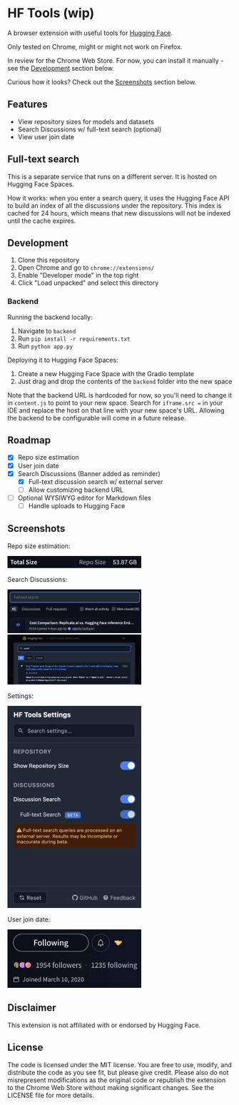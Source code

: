 # HF Tools (wip)

A browser extension with useful tools for [Hugging Face](https://huggingface.co).

Only tested on Chrome, might or might not work on Firefox.

In review for the Chrome Web Store. For now, you can install it manually - see the [Development](#development) section below.

Curious how it looks? Check out the [Screenshots](#screenshots) section below.

## Features

- View repository sizes for models and datasets
- Search Discussions w/ full-text search (optional)
- View user join date

## Full-text search

This is a separate service that runs on a different server. It is hosted on Hugging Face Spaces.

How it works: when you enter a search query, it uses the Hugging Face API to build an index of all the discussions under the repository. This index is cached for 24 hours, which means that new discussions will not be indexed until the cache expires.

## Development

1. Clone this repository
2. Open Chrome and go to `chrome://extensions/`
3. Enable "Developer mode" in the top right
4. Click "Load unpacked" and select this directory

### Backend

Running the backend locally:

1. Navigate to `backend`
2. Run `pip install -r requirements.txt`
3. Run `python app.py`

Deploying it to Hugging Face Spaces:

1. Create a new Hugging Face Space with the Gradio template
2. Just drag and drop the contents of the `backend` folder into the new space

Note that the backend URL is hardcoded for now, so you'll need to change it in `content.js` to point to your new space. Search for `iframe.src =` in your IDE and replace the host on that line with your new space's URL. Allowing the backend to be configurable will come in a future release.

## Roadmap

- [x] Repo size estimation
- [x] User join date
- [x] Search Discussions (Banner added as reminder)
    - [x] Full-text discussion search w/ external server
    - [ ] Allow customizing backend URL
- [ ] Optional WYSIWYG editor for Markdown files
    - [ ] Handle uploads to Hugging Face

## Screenshots

Repo size estimation:

<img src="screenshots/reposize.png" alt="Repo size estimation" width="300">

Search Discussions:

<img src="screenshots/search1.png" alt="Search Discussions" width="300">
<img src="screenshots/search2.png" alt="Search Discussions" width="300">

Settings:

<img src="screenshots/settings.png" alt="Settings" width="300">

User join date:

<img src="screenshots/joindate.png" alt="User join date" width="300">

## Disclaimer

This extension is not affiliated with or endorsed by Hugging Face.

## License

The code is licensed under the MIT license. You are free to use, modify, and distribute the code as you see fit, but please give credit. Please also do not misrepresent modifications as the original code or republish the extension to the Chrome Web Store without making significant changes. See the LICENSE file for more details.